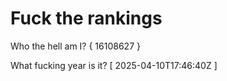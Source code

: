 # Fuck the rankings

Who the hell am I?
{ 16108627 }

What fucking year is it?
[ 2025-04-10T17:46:40Z ]

